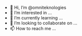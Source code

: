 - 👋 Hi, I’m @omniteknologies
- 👀 I’m interested in ...
- 🌱 I’m currently learning ...
- 💞️ I’m looking to collaborate on ...
- 📫 How to reach me ...

<!---
omniteknologies/omniteknologies is a ✨ special ✨ repository because its `README.md` (this file) appears on your GitHub profile.
You can click the Preview link to take a look at your changes.
--->
